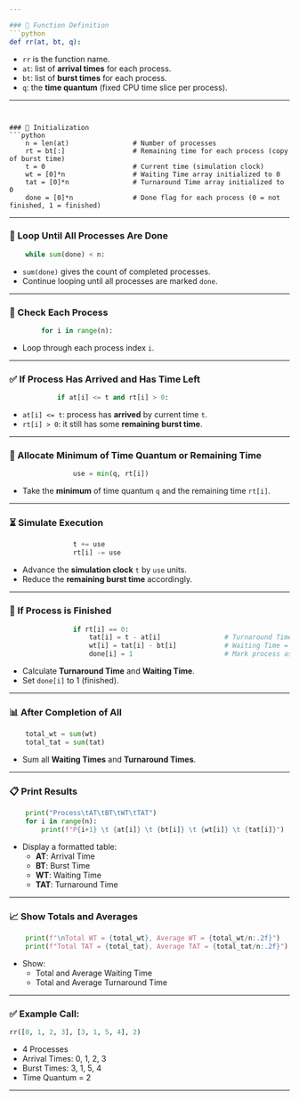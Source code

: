 ```yaml
---

### 🧠 Function Definition
```python
def rr(at, bt, q):
```
- `rr` is the function name.
- `at`: list of **arrival times** for each process.
- `bt`: list of **burst times** for each process.
- `q`: the **time quantum** (fixed CPU time slice per process).

---
```


### 🧠 Initialization
```python
    n = len(at)                # Number of processes
    rt = bt[:]                 # Remaining time for each process (copy of burst time)
    t = 0                      # Current time (simulation clock)
    wt = [0]*n                 # Waiting Time array initialized to 0
    tat = [0]*n                # Turnaround Time array initialized to 0
    done = [0]*n               # Done flag for each process (0 = not finished, 1 = finished)
```

---

### 🔁 Loop Until All Processes Are Done
```python
    while sum(done) < n:
```
- `sum(done)` gives the count of completed processes.
- Continue looping until all processes are marked `done`.

---

### 🧮 Check Each Process
```python
        for i in range(n):
```
- Loop through each process index `i`.

---

### ✅ If Process Has Arrived and Has Time Left
```python
            if at[i] <= t and rt[i] > 0:
```
- `at[i] <= t`: process has **arrived** by current time `t`.
- `rt[i] > 0`: it still has some **remaining burst time**.

---

### 🔄 Allocate Minimum of Time Quantum or Remaining Time
```python
                use = min(q, rt[i])
```
- Take the **minimum** of time quantum `q` and the remaining time `rt[i]`.

---

### ⏳ Simulate Execution
```python
                t += use
                rt[i] -= use
```
- Advance the **simulation clock** `t` by `use` units.
- Reduce the **remaining burst time** accordingly.

---

### 🎯 If Process is Finished
```python
                if rt[i] == 0:
                    tat[i] = t - at[i]                # Turnaround Time = Completion Time - Arrival Time
                    wt[i] = tat[i] - bt[i]            # Waiting Time = Turnaround - Burst
                    done[i] = 1                       # Mark process as completed
```
- Calculate **Turnaround Time** and **Waiting Time**.
- Set `done[i]` to 1 (finished).

---

### 📊 After Completion of All
```python
    total_wt = sum(wt)
    total_tat = sum(tat)
```
- Sum all **Waiting Times** and **Turnaround Times**.

---

### 📋 Print Results
```python
    print("Process\tAT\tBT\tWT\tTAT")
    for i in range(n):
        print(f"P{i+1} \t {at[i]} \t {bt[i]} \t {wt[i]} \t {tat[i]}")
```
- Display a formatted table:
  - **AT**: Arrival Time  
  - **BT**: Burst Time  
  - **WT**: Waiting Time  
  - **TAT**: Turnaround Time

---

### 📈 Show Totals and Averages
```python
    print(f"\nTotal WT = {total_wt}, Average WT = {total_wt/n:.2f}")
    print(f"Total TAT = {total_tat}, Average TAT = {total_tat/n:.2f}")
```
- Show:
  - Total and Average Waiting Time
  - Total and Average Turnaround Time

---

### ✅ Example Call:
```python
rr([0, 1, 2, 3], [3, 1, 5, 4], 2)
```
- 4 Processes
- Arrival Times: 0, 1, 2, 3
- Burst Times: 3, 1, 5, 4
- Time Quantum = 2

---